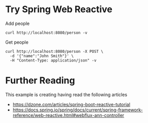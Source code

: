 # Try Spring Web Reactive

Add people

    curl http://localhost:8080/person -v

Get people

    curl http://localhost:8080/person -X POST \
      -d '{"name":"John Smith"}' \
      -H "Content-Type: application/json" -v

# Further Reading

This example is creating having read the following articles

* https://dzone.com/articles/spring-boot-reactive-tutorial
* https://docs.spring.io/spring/docs/current/spring-framework-reference/web-reactive.html#webflux-ann-controller